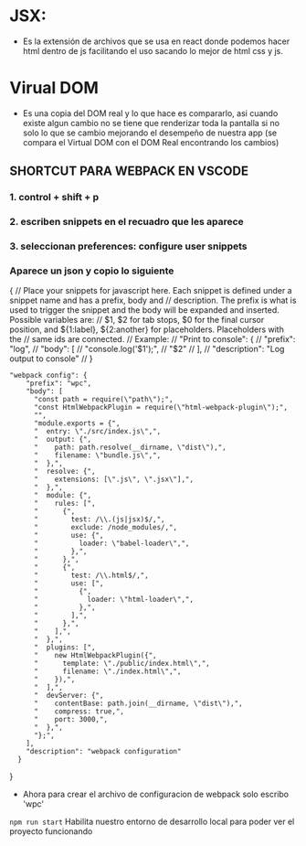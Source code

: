 # JSX:
- Es la extensión de archivos que se usa en react donde podemos hacer html dentro de js facilitando el uso sacando lo mejor de html css y js.

# Virual DOM
- Es una copia del DOM real y lo que hace es compararlo, asi cuando existe algun cambio no se tiene que renderizar toda la pantalla si no solo lo que se cambio mejorando el desempeño de nuestra app (se compara el Virtual DOM con el DOM Real encontrando los cambios)

## SHORTCUT PARA WEBPACK EN VSCODE
### 1. control + shift + p
### 2. escriben snippets en el recuadro que les aparece
### 3. seleccionan preferences: configure user snippets

### Aparece un json y copio lo siguiente
{
	// Place your snippets for javascript here. Each snippet is defined under a snippet name and has a prefix, body and 
	// description. The prefix is what is used to trigger the snippet and the body will be expanded and inserted. Possible variables are:
	// $1, $2 for tab stops, $0 for the final cursor position, and ${1:label}, ${2:another} for placeholders. Placeholders with the 
	// same ids are connected.
	// Example:
	// "Print to console": {
	// 	"prefix": "log",
	// 	"body": [
	// 		"console.log('$1');",
	// 		"$2"
	// 	],
	// 	"description": "Log output to console"
	// }

	"webpack config": {
		"prefix": "wpc",
		"body": [
		  "const path = require(\"path\");",
		  "const HtmlWebpackPlugin = require(\"html-webpack-plugin\");",
		  "",
		  "module.exports = {",
		  "  entry: \"./src/index.js\",",
		  "  output: {",
		  "    path: path.resolve(__dirname, \"dist\"),",
		  "    filename: \"bundle.js\",",
		  "  },",
		  "  resolve: {",
		  "    extensions: [\".js\", \".jsx\"],",
		  "  },",
		  "  module: {",
		  "    rules: [",
		  "      {",
		  "        test: /\\.(js|jsx)$/,",
		  "        exclude: /node_modules/,",
		  "        use: {",
		  "          loader: \"babel-loader\",",
		  "        },",
		  "      },",
		  "      {",
		  "        test: /\\.html$/,",
		  "        use: [",
		  "          {",
		  "            loader: \"html-loader\",",
		  "          },",
		  "        ],",
		  "      },",
		  "    ],",
		  "  },",
		  "  plugins: [",
		  "    new HtmlWebpackPlugin({",
		  "      template: \"./public/index.html\",",
		  "      filename: \"./index.html\",",
		  "    }),",
		  "  ],",
		  "  devServer: {",
		  "    contentBase: path.join(__dirname, \"dist\"),",
		  "    compress: true,",
		  "    port: 3000,",
		  "  },",
		  "};",
		],
		"description": "webpack configuration"
	  }
}
- Ahora para crear el archivo de configuracion de webpack solo escribo 'wpc'

`npm run start` Habilita nuestro entorno de desarrollo local para poder ver el proyecto funcionando